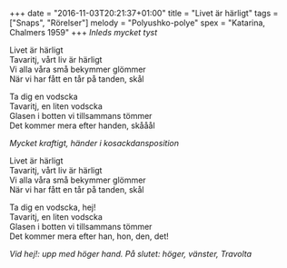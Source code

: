 +++
date = "2016-11-03T20:21:37+01:00"
title = "Livet är härligt"
tags = ["Snaps", "Rörelser"]
melody = "Polyushko-polye"
spex = "Katarina, Chalmers 1959"
+++
_Inleds mycket tyst_

Livet är härligt  
Tavaritj, vårt liv är härligt  
Vi alla våra små bekymmer glömmer  
När vi har fått en tår på tanden, skål

Ta dig en vodscka  
Tavaritj, en liten vodscka  
Glasen i botten vi tillsammans tömmer  
Det kommer mera efter handen, skååål 

_Mycket kraftigt, händer i kosackdansposition_  

Livet är härligt  
Tavaritj, vårt liv är härligt  
Vi alla våra små bekymmer glömmer  
När vi har fått en tår på tanden, skål

Ta dig en vodscka, hej!  
Tavaritj, en liten vodscka  
Glasen i botten vi tillsammans tömmer  
Det kommer mera efter han, hon, den, det!

_Vid hej!: upp med höger hand. På slutet: höger, vänster, Travolta_  
